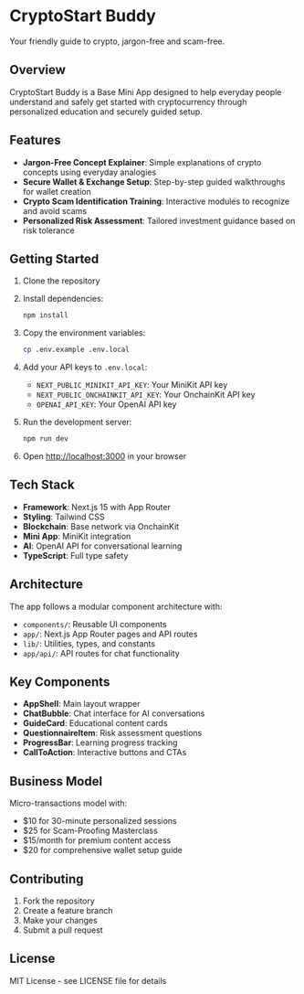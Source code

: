 # CryptoStart Buddy

Your friendly guide to crypto, jargon-free and scam-free.

## Overview

CryptoStart Buddy is a Base Mini App designed to help everyday people understand and safely get started with cryptocurrency through personalized education and securely guided setup.

## Features

- **Jargon-Free Concept Explainer**: Simple explanations of crypto concepts using everyday analogies
- **Secure Wallet & Exchange Setup**: Step-by-step guided walkthroughs for wallet creation
- **Crypto Scam Identification Training**: Interactive modules to recognize and avoid scams
- **Personalized Risk Assessment**: Tailored investment guidance based on risk tolerance

## Getting Started

1. Clone the repository
2. Install dependencies:
   ```bash
   npm install
   ```

3. Copy the environment variables:
   ```bash
   cp .env.example .env.local
   ```

4. Add your API keys to `.env.local`:
   - `NEXT_PUBLIC_MINIKIT_API_KEY`: Your MiniKit API key
   - `NEXT_PUBLIC_ONCHAINKIT_API_KEY`: Your OnchainKit API key  
   - `OPENAI_API_KEY`: Your OpenAI API key

5. Run the development server:
   ```bash
   npm run dev
   ```

6. Open [http://localhost:3000](http://localhost:3000) in your browser

## Tech Stack

- **Framework**: Next.js 15 with App Router
- **Styling**: Tailwind CSS
- **Blockchain**: Base network via OnchainKit
- **Mini App**: MiniKit integration
- **AI**: OpenAI API for conversational learning
- **TypeScript**: Full type safety

## Architecture

The app follows a modular component architecture with:

- `components/`: Reusable UI components
- `app/`: Next.js App Router pages and API routes
- `lib/`: Utilities, types, and constants
- `app/api/`: API routes for chat functionality

## Key Components

- **AppShell**: Main layout wrapper
- **ChatBubble**: Chat interface for AI conversations
- **GuideCard**: Educational content cards
- **QuestionnaireItem**: Risk assessment questions
- **ProgressBar**: Learning progress tracking
- **CallToAction**: Interactive buttons and CTAs

## Business Model

Micro-transactions model with:
- $10 for 30-minute personalized sessions
- $25 for Scam-Proofing Masterclass
- $15/month for premium content access
- $20 for comprehensive wallet setup guide

## Contributing

1. Fork the repository
2. Create a feature branch
3. Make your changes
4. Submit a pull request

## License

MIT License - see LICENSE file for details

